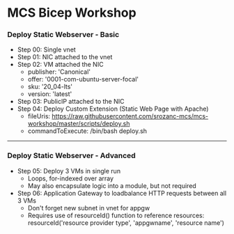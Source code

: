 # MCS Bicep Workshop

### Deploy Static Webserver - Basic
- Step 00: Single vnet
- Step 01: NIC attached to the vnet
- Step 02: VM attached the NIC
    - publisher: 'Canonical'
    - offer: '0001-com-ubuntu-server-focal'
    - sku: '20_04-lts'
    - version: 'latest'
- Step 03: PublicIP attached to the NIC
- Step 04: Deploy Custom Extension (Static Web Page with Apache)
    - fileUris: https://raw.githubusercontent.com/srozanc-mcs/mcs-workshop/master/scripts/deploy.sh
    - commandToExecute: /bin/bash deploy.sh
---
### Deploy Static Webserver - Advanced
- Step 05: Deploy 3 VMs in single run
    - Loops, for-indexed over array
    - May also encapsulate logic into a module, but not required
- Step 06: Application Gateway to loadbalance HTTP requests between all 3 VMs
    - Don't forget new subnet in vnet for appgw
    - Requires use of resourceId() function to reference resources: resourceId('resource provider type', 'appgwname', 'resource name')